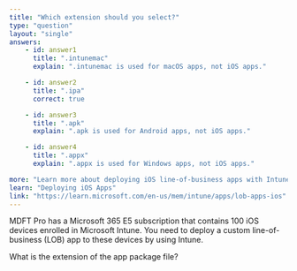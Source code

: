 ```yaml
---
title: "Which extension should you select?"
type: "question"
layout: "single"
answers:
    - id: answer1
      title: ".intunemac"
      explain: ".intunemac is used for macOS apps, not iOS apps."

    - id: answer2
      title: ".ipa"
      correct: true

    - id: answer3
      title: ".apk"
      explain: ".apk is used for Android apps, not iOS apps."

    - id: answer4
      title: ".appx"
      explain: ".appx is used for Windows apps, not iOS apps."

more: "Learn more about deploying iOS line-of-business apps with Intune."
learn: "Deploying iOS Apps"
link: "https://learn.microsoft.com/en-us/mem/intune/apps/lob-apps-ios"
---
```

MDFT Pro has a Microsoft 365 E5 subscription that contains 100 iOS devices enrolled in Microsoft Intune. You need to deploy a custom line-of-business (LOB) app to these devices by using Intune.

What is the extension of the app package file?